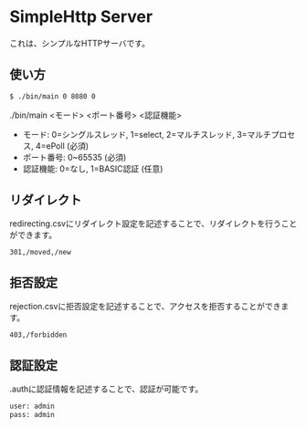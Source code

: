 # SimpleHttp Server

これは、シンプルなHTTPサーバです。

## 使い方

```sh
$ ./bin/main 0 8080 0
```

./bin/main <モード> <ポート番号> <認証機能>

- モード: 0=シングルスレッド, 1=select, 2=マルチスレッド, 3=マルチプロセス, 4=ePoll (必須)
- ポート番号: 0~65535 (必須)
- 認証機能: 0=なし, 1=BASIC認証 (任意)

## リダイレクト

redirecting.csvにリダイレクト設定を記述することで、リダイレクトを行うことができます。

```csv
301,/moved,/new
```

## 拒否設定

rejection.csvに拒否設定を記述することで、アクセスを拒否することができます。

```csv
403,/forbidden
```

## 認証設定

.authに認証情報を記述することで、認証が可能です。

```txt
user: admin
pass: admin
```
